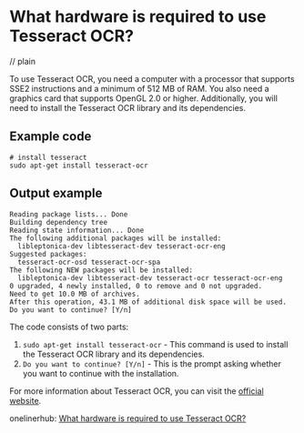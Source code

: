# What hardware is required to use Tesseract OCR?
// plain

To use Tesseract OCR, you need a computer with a processor that supports SSE2 instructions and a minimum of 512 MB of RAM. You also need a graphics card that supports OpenGL 2.0 or higher. Additionally, you will need to install the Tesseract OCR library and its dependencies.

## Example code

```
# install tesseract
sudo apt-get install tesseract-ocr
```

## Output example

```
Reading package lists... Done
Building dependency tree
Reading state information... Done
The following additional packages will be installed:
  libleptonica-dev libtesseract-dev tesseract-ocr-eng
Suggested packages:
  tesseract-ocr-osd tesseract-ocr-spa
The following NEW packages will be installed:
  libleptonica-dev libtesseract-dev tesseract-ocr tesseract-ocr-eng
0 upgraded, 4 newly installed, 0 to remove and 0 not upgraded.
Need to get 10.0 MB of archives.
After this operation, 43.1 MB of additional disk space will be used.
Do you want to continue? [Y/n]
```

The code consists of two parts:
1. `sudo apt-get install tesseract-ocr` - This command is used to install the Tesseract OCR library and its dependencies.
2. `Do you want to continue? [Y/n]` - This is the prompt asking whether you want to continue with the installation.

For more information about Tesseract OCR, you can visit the [official website](https://github.com/tesseract-ocr/tesseract).

onelinerhub: [What hardware is required to use Tesseract OCR?](https://onelinerhub.com/tesseract-ocr/what-hardware-is-required-to-use-tesseract-ocr)
